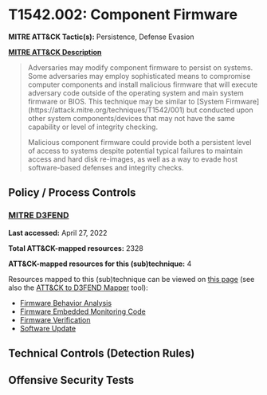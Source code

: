 # T1542.002: Component Firmware
**MITRE ATT&CK Tactic(s):** Persistence, Defense Evasion

**[MITRE ATT&CK Description](https://attack.mitre.org/techniques/T1542/002)**
<blockquote>Adversaries may modify component firmware to persist on systems. Some adversaries may employ sophisticated means to compromise computer components and install malicious firmware that will execute adversary code outside of the operating system and main system firmware or BIOS. This technique may be similar to [System Firmware](https://attack.mitre.org/techniques/T1542/001) but conducted upon other system components/devices that may not have the same capability or level of integrity checking.

Malicious component firmware could provide both a persistent level of access to systems despite potential typical failures to maintain access and hard disk re-images, as well as a way to evade host software-based defenses and integrity checks.</blockquote>

## Policy / Process Controls
### [MITRE D3FEND](https://d3fend.mitre.org/)
**Last accessed:** April 27, 2022

**Total ATT&CK-mapped resources:** 2328

**ATT&CK-mapped resources for this (sub)technique:** 4

Resources mapped to this (sub)technique can be viewed on [this page](https://d3fend.mitre.org/) (see also the [ATT&CK to D3FEND Mapper](https://d3fend.mitre.org/tools/attack-mapper) tool):

* [Firmware Behavior Analysis](https://d3fend.mitre.org/techniques/d3f:FirmwareBehaviorAnalysis)
* [Firmware Embedded Monitoring Code](https://d3fend.mitre.org/techniques/d3f:FirmwareEmbeddedMonitoringCode)
* [Firmware Verification](https://d3fend.mitre.org/techniques/d3f:FirmwareVerification)
* [Software Update](https://d3fend.mitre.org/techniques/d3f:SoftwareUpdate)

## Technical Controls (Detection Rules)

## Offensive Security Tests
